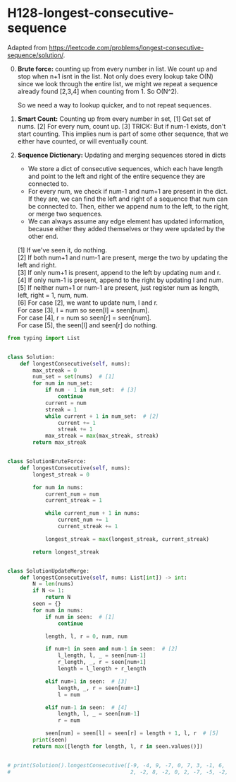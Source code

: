 # H128-longest-consecutive-sequence

Adapted from https://leetcode.com/problems/longest-consecutive-sequence/solution/.

0. **Brute force:** counting up from every number in list. 
    We count up and stop when n+1 isnt in the list. 
    Not only does every lookup take O(N) since we look through the entire list, we might we repeat a sequence already found [2,3,4] when counting from 1. So O(N^2).
    
    So we need a way to lookup quicker, and to not repeat sequences. 


1. **Smart Count:** Counting up from every number in set,
    [1] Get set of nums. 
    [2] For every num, count up. 
    [3] TRICK: But if num-1 exists, don't start counting. This implies num is part of some other sequence, that we either have counted, or will eventually count. 

2. **Sequence Dictionary:** Updating and merging sequences stored in dicts
    - We store a dict of consecutive sequences, which each have length and point to the left and right of the entire sequence they are connected to. 
    - For every num, we check if num-1 and num+1 are present in the dict. If they are, we can find the left and right of a sequence that num can be connected to. Then, either we append num to the left, to the right, or merge two sequences.
    - We can always assume any edge element has updated information, because either they added themselves or they were updated by the other end. 

    [1] If we've seen it, do nothing.  
    [2] If both num+1 and num-1 are present, merge the two by updating the left and right.  
    [3] If only num+1 is present, append to the left by updating num and r.  
    [4] If only num-1 is present, append to the right by updating l and num.  
    [5] If neither num+1 or num-1 are present, just register num as length, left, right = 1, num, num.  
    [6] For case [2], we want to update num, l and r.  
        For case [3], l = num so seen[l] = seen[num].  
        For case [4], r = num so seen[r] = seen[num].  
        For case [5], the seen[l] and seen[r] do nothing.  

```python
from typing import List


class Solution:
    def longestConsecutive(self, nums):
        max_streak = 0
        num_set = set(nums)  # [1]
        for num in num_set:
            if num - 1 in num_set:  # [3]
                continue
            current = num
            streak = 1
            while current + 1 in num_set:  # [2]
                current += 1
                streak += 1
            max_streak = max(max_streak, streak)
        return max_streak


class SolutionBruteForce:
    def longestConsecutive(self, nums):
        longest_streak = 0

        for num in nums:
            current_num = num
            current_streak = 1

            while current_num + 1 in nums:
                current_num += 1
                current_streak += 1

            longest_streak = max(longest_streak, current_streak)

        return longest_streak


class SolutionUpdateMerge:
    def longestConsecutive(self, nums: List[int]) -> int:
        N = len(nums)
        if N <= 1:
            return N
        seen = {}
        for num in nums:
            if num in seen:  # [1]
                continue

            length, l, r = 0, num, num

            if num+1 in seen and num-1 in seen:  # [2]
                l_length, l, _ = seen[num-1]
                r_length, _, r = seen[num+1]
                length = l_length + r_length

            elif num+1 in seen:  # [3]
                length, _, r = seen[num+1]
                l = num

            elif num-1 in seen:  # [4]
                length, l, _ = seen[num-1]
                r = num

            seen[num] = seen[l] = seen[r] = length + 1, l, r  # [5]
        print(seen)
        return max([length for length, l, r in seen.values()])


# print(Solution().longestConsecutive([-9, -4, 9, -7, 0, 7, 3, -1, 6,
#                                      2, -2, 8, -2, 0, 2, -7, -5, -2, 6, -5, 0, -8, 8, 1, 0, 6, 8, -8, -1]))

```

